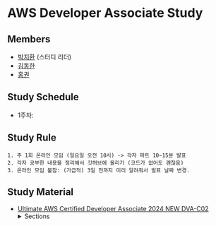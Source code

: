# AWS Developer Associate Study

## Members

- [박지환](https://github.com/aptheparker) (스터디 리더)
- [김동한](https://github.com/pendant-k)
- [홍권](https://github.com/gwonhong)

## Study Schedule
- 1주차: 

## Study Rule 
```
1. 주 1회 온라인 모임 (일요일 오전 10시) -> 각자 파트 10~15분 발표
2. 각자 공부한 내용을 정리해서 깃허브에 올리기 (코드가 없어도 괜찮음)
3. 온라인 모임 불참: (가급적) 3일 전까지 미리 알려줘서 발표 날짜 변경.
```

## Study Material

- [Ultimate AWS Certified Developer Associate 2024 NEW DVA-C02](https://www.udemy.com/share/101WgC3@htHqFfYBfVBcDYA8zfB0IIntjwtVntJ19xRjWHa29fAbwrVi5kZnp3kqdhjL2j4ixA==/)
  <details>
  <summary>Sections</summary>
  1. Introduction<br>
  </details>
